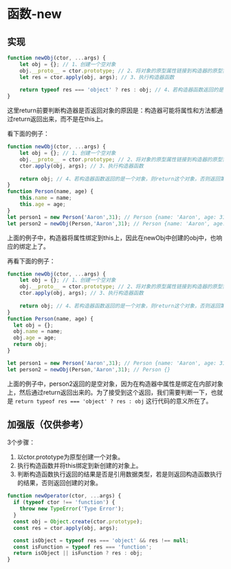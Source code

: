 # 函数-new

## 实现

```js
function newObj(ctor, ...args) {
    let obj = {}; // 1、创建一个空对象
    obj.__proto__ = ctor.prototype; // 2、将对象的原型属性链接到构造器的原型实例上，建立原型链
    let res = ctor.apply(obj, args); // 3、执行构造器函数
    
    return typeof res === 'object' ? res : obj; // 4、若构造器函数返回的是一个对象，则return这个对象，否则返回第1步中创建的实例
}
```

这里return前要判断构造器是否返回对象的原因是：构造器可能将属性和方法都通过return返回出来，而不是在this上。

看下面的例子：
```js
function newObj(ctor, ...args) {
    let obj = {}; // 1、创建一个空对象
    obj.__proto__ = ctor.prototype; // 2、将对象的原型属性链接到构造器的原型实例上，建立原型链
    ctor.apply(obj, args); // 3、执行构造器函数
    
    return obj; // 4、若构造器函数返回的是一个对象，则return这个对象，否则返回第1步中创建的实例
}
function Person(name, age) {
    this.name = name;
    this.age = age;
}
let person1 = new Person('Aaron',31); // Person {name: 'Aaron', age: 31}
let person2 = newObj(Person,'Aaron',31); // Person {name: 'Aaron', age: 31}
```

上面的例子中，构造器将属性绑定到this上，因此在newObj中创建的obj中，也响应的绑定上了。

再看下面的例子：
```js
function newObj(ctor, ...args) {
    let obj = {}; // 1、创建一个空对象
    obj.__proto__ = ctor.prototype; // 2、将对象的原型属性链接到构造器的原型实例上，建立原型链
    ctor.apply(obj, args); // 3、执行构造器函数
    
    return obj; // 4、若构造器函数返回的是一个对象，则return这个对象，否则返回第1步中创建的实例
}
function Person(name, age) {
  let obj = {};
  obj.name = name;
  obj.age = age;
  return obj;
}

let person1 = new Person('Aaron',31); // Person {name: 'Aaron', age: 31}
let person2 = newObj(Person,'Aaron',31); // Person {}

```

上面的例子中，person2返回的是空对象，因为在构造器中属性是绑定在内部对象上，然后通过return返回出来的。为了接受到这个返回，我们需要判断一下，也就是 `return typeof res === 'object' ? res : obj` 这行代码的意义所在了。

## 加强版（仅供参考）

3个步骤：

1. 以ctor.prototype为原型创建一个对象。
2. 执行构造函数并将this绑定到新创建的对象上。
3. 判断构造函数执行返回的结果是否是引用数据类型，若是则返回构造函数执行的结果，否则返回创建的对象。


```js
function newOperator(ctor, ...args) {
  if (typeof ctor !== 'function') {
    throw new TypeError('Type Error');
  }
  const obj = Object.create(ctor.prototype);
  const res = ctor.apply(obj, args);

  const isObject = typeof res === 'object' && res !== null;
  const isFunction = typeof res === 'function';
  return isObject || isFunction ? res : obj;
}
```
